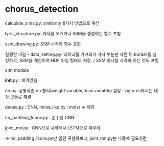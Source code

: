 # chorus_detection

calculate_sims.py: similarity 8가지 방법으로 계산

lyric_structure.py: 가사를 쪼개거나 SSM을 생성하는 함수 포함

ssm_drawing.py: SSM 시각화 함수 포함

실행할 파일 - data_setting.py: 데이터를 가져와서 가사 부분만 자른 뒤 border를 설정하고, SSM을 계산하여 HDF 파일 형태로 저장. / SSM 하나를 시각화 하는 것도 포함


cnn module

__init__.py : 비어있음

nn.py: 공통적인 nn 형식(weight variable, bias variable) 설정 - pytorch에서는 내장 모듈로 해결

dense.py : DNN, mnist_like.py : mnist => 제외

no_padding_1conv.py : 순수한 CNN

joint_mn.py : CNN으로 시작해서 LSTM으로 마무리

=> no_padding_1conv.py만 일단 구현해보고, joint_mn.py는 나중에 필요하면
